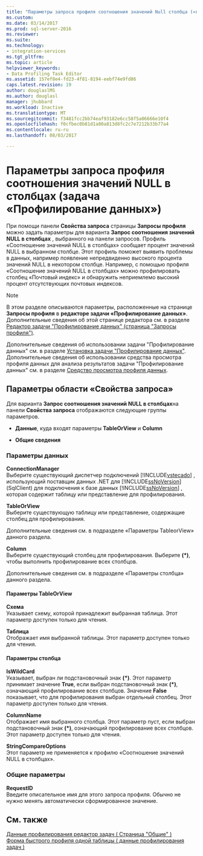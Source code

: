 ```yaml
---
title: "Параметры запроса профиля соотношения значений Null столбца («профилирование данных») | Документы Microsoft"
ms.custom: 
ms.date: 03/14/2017
ms.prod: sql-server-2016
ms.reviewer: 
ms.suite: 
ms.technology:
- integration-services
ms.tgt_pltfrm: 
ms.topic: article
helpviewer_keywords:
- Data Profiling Task Editor
ms.assetid: 157ef8e4-fd23-4f81-8194-eebf74e9fd86
caps.latest.revision: 19
author: douglaslMS
ms.author: douglasl
manager: jhubbard
ms.workload: Inactive
ms.translationtype: MT
ms.sourcegitcommit: f3481fcc2bb74eaf93182e6cc58f5a06666e10f4
ms.openlocfilehash: f0cfbec0b81d1a80a813d8fc2c7e7212b33b77a4
ms.contentlocale: ru-ru
ms.lasthandoff: 08/03/2017

---
```

# <a name="column-null-ratio-profile-request-options-data-profiling-task"></a>Параметры запроса профиля соотношения значений NULL в столбцах (задача «Профилирование данных»)
  При помощи панели **Свойства запроса** страницы **Запросы профиля** можно задать параметры для варианта **Запрос соотношения значений NULL в столбцах** , выбранного на панели запросов. Профиль «Соотношение значений NULL в столбцах» сообщает процент значений NULL в выбранном столбце. Этот профиль поможет выявить проблемы в данных, например появление непредвиденно высокого процента значений NULL в некотором столбце. Например, с помощью профиля «Соотношение значений NULL в столбцах» можно профилировать столбец «Почтовый индекс» и обнаружить неприемлемо высокий процент отсутствующих почтовых индексов.  
  
> [!NOTE]  
>  В этом разделе описываются параметры, расположенные на странице **Запросы профиля** в **редакторе задачи «Профилирование данных»**. Дополнительные сведения об этой странице редактора см. в разделе [Редактор задачи "Профилирование данных" (страница "Запросы профиля")](../../integration-services/control-flow/data-profiling-task-editor-profile-requests-page.md).  
  
 Дополнительные сведения об использовании задачи "Профилирование данных" см. в разделе [Установка задачи "Профилирование данных"](../../integration-services/control-flow/setup-of-the-data-profiling-task.md). Дополнительные сведения об использовании средства просмотра профиля данных для анализа результатов задачи "Профилирование данных" см. в разделе [Средство просмотра профиля данных](../../integration-services/control-flow/data-profile-viewer.md).  
  
## <a name="request-properties-options"></a>Параметры области «Свойства запроса»  
 Для варианта **Запрос соотношения значений NULL в столбцах**на панели **Свойства запроса** отображаются следующие группы параметров.  
  
-   **Данные**, куда входят параметры **TableOrView** и **Column**  
  
-   **Общие сведения**  
  
### <a name="data-options"></a>Параметры данных  
 **ConnectionManager**  
 Выберите существующий диспетчер подключений [!INCLUDE[vstecado](../../includes/vstecado-md.md)] , использующий поставщик данных .NET для [!INCLUDE[ssNoVersion](../../includes/ssnoversion-md.md)] (SqlClient) для подключения к базе данных [!INCLUDE[ssNoVersion](../../includes/ssnoversion-md.md)] , которая содержит таблицу или представление для профилирования.  
  
 **TableOrView**  
 Выберите существующую таблицу или представление, содержащие столбец для профилирования.  
  
 Дополнительные сведения см. в подразделе «Параметры TableorView» данного раздела.  
  
 **Column**  
 Выберите существующий столбец для профилирования. Выберите **(\*)**, чтобы выполнить профилирование всех столбцов.  
  
 Дополнительные сведения см. в подразделе «Параметры столбца» данного раздела.  
  
#### <a name="tableorview-options"></a>Параметры TableOrView  
 **Схема**  
 Указывает схему, которой принадлежит выбранная таблица. Этот параметр доступен только для чтения.  
  
 **Таблица**  
 Отображает имя выбранной таблицы. Этот параметр доступен только для чтения.  
  
#### <a name="column-options"></a>Параметры столбца  
 **IsWildCard**  
 Указывает, выбран ли подстановочный знак **(\*)**. Этот параметр принимает значение **True**, если выбран подстановочный знак **(\*)**, означающий профилирование всех столбцов. Значение **False** показывает, что для профилирования выбран отдельный столбец. Этот параметр доступен только для чтения.  
  
 **ColumnName**  
 Отображает имя выбранного столбца. Этот параметр пуст, если выбран подстановочный знак **(\*)**, означающий профилирование всех столбцов. Этот параметр доступен только для чтения.  
  
 **StringCompareOptions**  
 Этот параметр не применяется к профилю «Соотношение значений NULL в столбцах».  
  
### <a name="general-options"></a>Общие параметры  
 **RequestID**  
 Введите описательное имя для этого запроса профиля. Обычно не нужно менять автоматически сформированное значение.  
  
## <a name="see-also"></a>См. также  
 [Данные профилирования редактор задач &#40; Страница "Общие" &#41;](../../integration-services/control-flow/data-profiling-task-editor-general-page.md)   
 [Форма быстрого профиля одной таблицы &#40; данные профилирования задач &#41;](../../integration-services/control-flow/single-table-quick-profile-form-data-profiling-task.md)  
  
  


